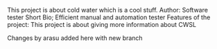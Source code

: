 This project is about cold water which is a cool stuff.
Author: Software tester
Short Bio; Efficient manual and automation tester
Features of the project: This project is about giving more information about CWSL

Changes by arasu added here with new branch